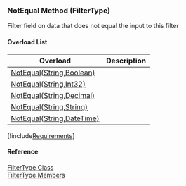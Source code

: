 ﻿### NotEqual Method (FilterType)

Filter field on data that does not equal the input to this filter

#### Overload List

| Overload | Description |
| --- | --- |
| [NotEqual(String,Boolean)](fcSDK~FChoice.Foundation.Filters.FilterType~NotEqual(String,Boolean).md) |   |
| [NotEqual(String,Int32)](fcSDK~FChoice.Foundation.Filters.FilterType~NotEqual(String,Int32).md) |   |
| [NotEqual(String,Decimal)](fcSDK~FChoice.Foundation.Filters.FilterType~NotEqual(String,Decimal).md) |   |
| [NotEqual(String,String)](fcSDK~FChoice.Foundation.Filters.FilterType~NotEqual(String,String).md) |   |
| [NotEqual(String,DateTime)](fcSDK~FChoice.Foundation.Filters.FilterType~NotEqual(String,DateTime).md) |   |

[!include[Requirements](../partials/requirements.md)]



#### Reference

[FilterType Class](fcSDK~FChoice.Foundation.Filters.FilterType.md)  
[FilterType Members](fcSDK~FChoice.Foundation.Filters.FilterType_members.md)